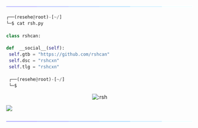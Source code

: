 <!-- <p align=center><img width=90% src="banner.gif"></img></p> -->


<a href="https://github.com/rshcan"><img src="https://raw.githubusercontent.com/Ayhuuu/Ayhuuu/main/img/a.gif"></a>
```python
┌──(resehe@root)-[~/]
└─$ cat rsh.py

class rshcan:

def  __social__(self):
 self.gtb = "https://github.com/rshcan"
 self.dsc = "rshcxn" 
 self.tlg = "rshcxn"
  
 ┌──(resehe@root)-[~/]
 └─$
```

<p align="center"><img src="https://count.getloli.com/get/@:Ayhuuu" alt=":rsh" /></p>

 



















![](https://raw.githubusercontent.com/Sutil/Sutil/2b2fad3bf54522bb30c8c170591fc68ff51b69e6/github-contribution-grid-snake2.svg)

<a href="https://github.com/Ayhuuu/"><img src="https://raw.githubusercontent.com/Ayhuuu/Ayhuuu/main/img/a.gif"></a>
